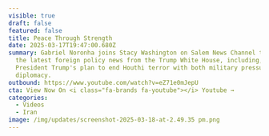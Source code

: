 ```yaml
---
visible: true
draft: false
featured: false
title: Peace Through Strength
date: 2025-03-17T19:47:00.680Z
summary: Gabriel Noronha joins Stacy Washington on Salem News Channel to discuss
  the latest foreign policy news from the Trump White House, including,
  President Trump's plan to end Houthi terror with both military pressure and
  diplomacy.
outbound: https://www.youtube.com/watch?v=eZ71e0mJepU
cta: View Now On <i class="fa-brands fa-youtube"></i> Youtube →
categories:
  - Videos
  - Iran
image: /img/updates/screenshot-2025-03-18-at-2.49.35 pm.png
---
```

